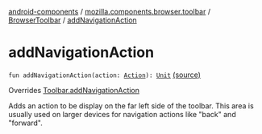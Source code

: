 [android-components](../../index.md) / [mozilla.components.browser.toolbar](../index.md) / [BrowserToolbar](index.md) / [addNavigationAction](./add-navigation-action.md)

# addNavigationAction

`fun addNavigationAction(action: `[`Action`](../../mozilla.components.concept.toolbar/-toolbar/-action/index.md)`): `[`Unit`](https://kotlinlang.org/api/latest/jvm/stdlib/kotlin/-unit/index.html) [(source)](https://github.com/mozilla-mobile/android-components/blob/master/components/browser/toolbar/src/main/java/mozilla/components/browser/toolbar/BrowserToolbar.kt#L248)

Overrides [Toolbar.addNavigationAction](../../mozilla.components.concept.toolbar/-toolbar/add-navigation-action.md)

Adds an action to be display on the far left side of the toolbar. This area is usually used
on larger devices for navigation actions like "back" and "forward".

